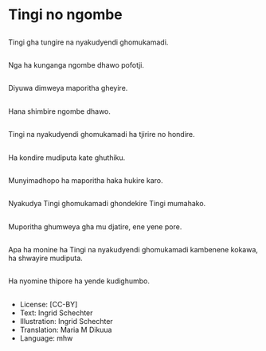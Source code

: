 # Tingi no ngombe

##
Tingi gha tungire na nyakudyendi ghomukamadi.

##
Nga ha kunganga ngombe dhawo pofotji.

##
Diyuwa dimweya maporitha gheyire.

##
Hana shimbire ngombe dhawo.

##
Tingi na nyakudyendi ghomukamadi ha tjirire no hondire.

##
Ha kondire mudiputa kate ghuthiku.

##
Munyimadhopo ha maporitha haka hukire karo.

##
Nyakudya Tingi ghomukamadi ghondekire Tingi mumahako.

##
Muporitha ghumweya gha mu djatire, ene yene pore.

##
Apa ha monine ha Tingi na nyakudyendi ghomukamadi kambenene kokawa, ha shwayire mudiputa.

##
Ha nyomine thipore ha yende kudighumbo.

##
* License: [CC-BY]
* Text: Ingrid Schechter
* Illustration: Ingrid Schechter
* Translation: Maria M Dikuua
* Language: mhw
